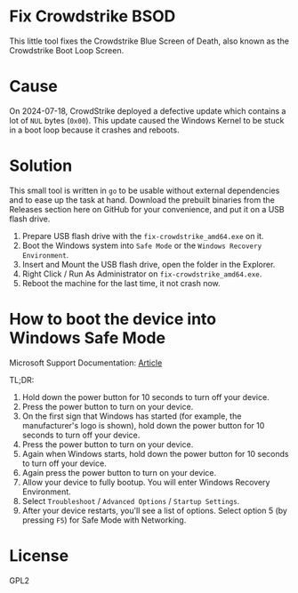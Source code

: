 
# Fix Crowdstrike BSOD

This little tool fixes the Crowdstrike Blue Screen of Death,
also known as the Crowdstrike Boot Loop Screen.


# Cause

On 2024-07-18, CrowdStrike deployed a defective update which
contains a lot of `NUL` bytes (`0x00`). This update caused
the Windows Kernel to be stuck in a boot loop because it crashes
and reboots.


# Solution

This small tool is written in `go` to be usable without external
dependencies and to ease up the task at hand. Download the prebuilt
binaries from the Releases section here on GitHub for your convenience,
and put it on a USB flash drive.

1. Prepare USB flash drive with the `fix-crowdstrike_amd64.exe` on it.
2. Boot the Windows system into `Safe Mode` or the `Windows Recovery Environment`.
3. Insert and Mount the USB flash drive, open the folder in the Explorer.
4. Right Click / Run As Administrator on `fix-crowdstrike_amd64.exe`.
5. Reboot the machine for the last time, it not crash now.


# How to boot the device into Windows Safe Mode

Microsoft Support Documentation: [Article](https://support.microsoft.com/en-us/windows/start-your-pc-in-safe-mode-in-windows-92c27cff-db89-8644-1ce4-b3e5e56fe234#WindowsVersion=Windows_10)

TL;DR:

1. Hold down the power button for 10 seconds to turn off your device.
2. Press the power button to turn on your device.
3. On the first sign that Windows has started (for example, the manufacturer's logo is shown), hold down the power button for 10 seconds to turn off your device.
4. Press the power button to turn on your device.
5. Again when Windows starts, hold down the power button for 10 seconds to turn off your device.
6. Again press the power button to turn on your device.
7. Allow your device to fully bootup. You will enter Windows Recovery Environment.
8. Select `Troubleshoot` / `Advanced Options` / `Startup Settings`.
9. After your device restarts, you'll see a list of options. Select option 5 (by pressing `F5`) for Safe Mode with Networking.


# License

GPL2
